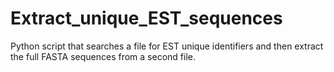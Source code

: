 # Extract_unique_EST_sequences
Python script that searches a file for EST unique identifiers and then extract the full FASTA sequences from a second file. 
